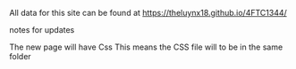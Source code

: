 All data for this site can be found at https://theluynx18.github.io/4FTC1344/




notes for updates

The new page will have Css
This means the CSS file will to be in the same folder
